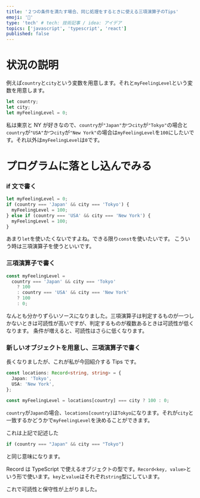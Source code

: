 ```yaml
---
title: '２つの条件を満たす場合、同じ処理をするときに使える三項演算子のTips'
emoji: '🦍'
type: 'tech' # tech: 技術記事 / idea: アイデア
topics: ['javascript', 'typescript', 'react']
published: false
---
```


# 状況の説明

例えば`country`と`city`という変数を用意します。それと`myFeelingLevel`という変数を用意します。

```ts
let country;
let city;
let myFeelingLevel = 0;
```

私は東京と NY が好きなので、`country`が`"Japan"`かつ`city`が`"Tokyo"`の場合と`country`が`"USA"`かつ`city`が`"New York"`の場合は`myFeelingLevel`を`100`にしたいです。それ以外は`myFeelingLevel`は`0`です。

# プログラムに落とし込んでみる

### if 文で書く

```ts
let myFeelingLevel = 0;
if (country === 'Japan' && city === 'Tokyo') {
  myFeelingLevel = 100;
} else if (country === 'USA' && city === 'New York') {
  myFeelingLevel = 100;
}
```

あまり`let`を使いたくないですよね。できる限り`const`を使いたいです。
こういう時は三項演算子を使うといいです。

### 三項演算子で書く

```ts
const myFeelingLevel =
  country === 'Japan' && city === 'Tokyo'
    ? 100
    : country === 'USA' && city === 'New York'
    ? 100
    : 0;
```

なんとも分かりずらいソースになりました。三項演算子は判定するものが一つしかないときは可読性が高いですが、判定するものが複数あるときは可読性が低くなります。
条件が増えると、可読性はさらに低くなります。

### 新しいオブジェクトを用意し、三項演算子で書く

長くなりましたが、これが私が今回紹介する Tips です。

```ts
const locations: Record<string, string> = {
  Japan: 'Tokyo',
  USA: 'New York',
};

const myFeelingLevel = locations[country] === city ? 100 : 0;
```

`country`が`Japan`の場合、`locations[country]`は`Tokyo`になります。それが`city`と一致するかどうかで`myFeelingLevel`を決めることができます。

これは上記で記述した

```ts
if (country === "Japan" && city === "Tokyo")
```

と同じ意味になります。

Record は TypeScript で使えるオブジェクトの型です。`Record<key, value>`という形で使います。`key`と`value`はそれぞれ`string`型にしています。

これで可読性と保守性が上がりました。
